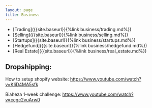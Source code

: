 ```yaml
---
layout: page
title: Business
---
```


- [Trading]({{site.baseurl}}{%link business/trading.md%})
- [Selling]({{site.baseurl}}{%link business/selling.md%})
- [Startups]({{site.baseurl}}{%link business/startups.md%})
- [Hedgefund]({{site.baseurl}}{%link business/hedgefund.md%})
- [Real Estate]({{site.baseurl}}{%link business/real_estate.md%})

## Dropshipping:

How to setup shopify website: 
https://www.youtube.com/watch?v=KIiD4MA5sfk

Biaheza 1-week challenge: 
https://www.youtube.com/watch?v=ccgc2vuArw0
